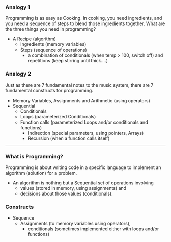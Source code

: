 ### Analogy 1
Programming is as easy as Cooking. In cooking, you need ingredients, and you need a sequence of steps to blend those ingredients together. What are the three things you need 
in programming?
  - A Recipe (algorithm) 
    - Ingredients (memory variables)
    - Steps (sequence of operations) 
       - a combination of conditionals (when temp > 100, switch off) and repetitions (keep stirring until thick....)
 
### Analogy 2
Just as there are 7 fundamental notes to the music system, there are 
7 fundamental constructs for programming. 

- Memory Variables, Assignments and Arithmetic (using operators)
- Sequential 
  - Conditionals
  - Loops (parameterized Conditionals)
  - Function calls (parameterized Loops and/or conditionals and functions)
    - Indirection (special parameters, using pointers, Arrays)
    - Recursion (when a function calls itself)

---
### What is Programming?
Programming is about writing code in a specific language to implement an algorithm (solution) for a problem. 
- An algorithm is nothing but a Sequential set of operations involving 
  - values (stored in memory, using assignments) and 
  - decisions about those values (conditionals). 

### Constructs
- Sequence
  - Assignments (to memory variables using operators), 
    - conditionals (sometimes implemented either with loops and/or functions)


